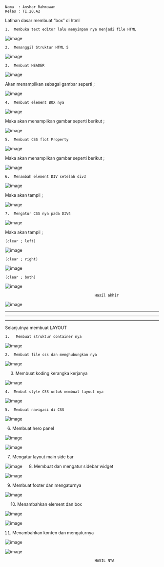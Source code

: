     Nama  : Anshar Rahmawan
    Kelas : TI.20.A2
Latihan dasar membuat “box” di html
                  
    1.	Membuka text editor lalu menyimpan nya menjadi file HTML

![image](https://user-images.githubusercontent.com/72779594/161435059-835b4e1f-ad0b-4fa2-a8fa-896813e2a65a.png)
 

    2.	Memanggil Struktur HTML 5

 ![image](https://user-images.githubusercontent.com/72779594/161435065-63f73626-0d81-4b1a-ac02-8a5574e7aea4.png)

    3.	Membuat HEADER

 ![image](https://user-images.githubusercontent.com/72779594/161435069-de71863f-cb86-46ae-a9c6-7ac2a33a3c6e.png)


Akan menampilkan sebagai gambar seperti ;

 ![image](https://user-images.githubusercontent.com/72779594/161435075-04bdd5d6-da92-4273-b874-0964f5ad5ec1.png)

    4.	Membuat element BOX nya

 ![image](https://user-images.githubusercontent.com/72779594/161435094-e058207b-b15d-4a89-9b43-00851ba7b6c0.png)


Maka akan menampilkan gambar seperti berikut ;
 
![image](https://user-images.githubusercontent.com/72779594/161435106-a5796c2f-8f14-4186-9b17-7637fb8dae25.png)

    5.	Membuat CSS flot Property

 ![image](https://user-images.githubusercontent.com/72779594/161435119-12139fec-5032-45ef-bc69-4c77bcb7e643.png)


Maka akan menampilkan gambar seperti berikut ;
 
![image](https://user-images.githubusercontent.com/72779594/161435125-24fe6d63-d017-4371-ab36-889c36e97c41.png)

    6.	Menambah element DIV setelah div3

 ![image](https://user-images.githubusercontent.com/72779594/161435136-daf63de0-3496-4b08-9519-e4a8d48e7e9f.png)


Maka akan tampil ;

 ![image](https://user-images.githubusercontent.com/72779594/161435142-e6be54dc-d02f-497a-9deb-655179374996.png)

    7.	Mengatur CSS nya pada DIV4

 ![image](https://user-images.githubusercontent.com/72779594/161435153-7420f60d-5e48-426d-996b-de536abab126.png)


Maka akan tampil ;
           
    (clear ; left)
 
![image](https://user-images.githubusercontent.com/72779594/161435164-5c260549-09d3-46a1-8801-b6893062b7f0.png)

    (clear ; right)

 ![image](https://user-images.githubusercontent.com/72779594/161435176-8c7ef5f7-f7e5-43a3-8d39-e509a4038776.png)

    (clear ; both)

 ![image](https://user-images.githubusercontent.com/72779594/161435183-ce0d67cb-c1c8-4fa6-b74d-99875425051f.png)
 
                                             Hasil akhir 

![image](https://user-images.githubusercontent.com/72779594/161435263-a2ff70a1-947f-4d24-be80-8222b6ed67b8.png)



------------
------------
------------

   Selanjutnya membuat LAYOUT

    1.	 Membuat struktur container nya 

![image](https://user-images.githubusercontent.com/72779594/161920747-fd993e61-3668-4c6c-8ebf-deb8774ee483.png)
 

    2.	Membuat file css dan menghubungkan nya 

 ![image](https://user-images.githubusercontent.com/72779594/161920848-147f7008-f6dd-4cc9-ac5b-278906ddeee8.png)


 
    3.	Membuat koding kerangka kerjanya 

 ![image](https://user-images.githubusercontent.com/72779594/161920879-7e1de8e8-0c9f-45ee-abcd-31d6e3f2b3d3.png)


    4.	Membut style CSS untuk membuat layout nya 

 ![image](https://user-images.githubusercontent.com/72779594/161922543-9e5ec86e-dcc9-4e66-80be-7d51d0d89442.png)


    5.	Membuat navigasi di CSS 

 ![image](https://user-images.githubusercontent.com/72779594/161922591-dcbd5200-8378-4b06-9b43-0b94a648f237.png)



6.	Membuat hero panel

 ![image](https://user-images.githubusercontent.com/72779594/161922628-d3d7fddc-29e9-4e99-8321-cbf3cbff896e.png)
 
 ![image](https://user-images.githubusercontent.com/72779594/161922733-7f4cc762-ed80-4621-b758-a376d5f14d15.png)


7.	Mengatur layout main side bar

 ![image](https://user-images.githubusercontent.com/72779594/161922773-8db5cac2-016e-49e4-838f-54875dec41fc.png)
 
8.	Membuat dan mengatur sidebar widget

 ![image](https://user-images.githubusercontent.com/72779594/161922839-4ae89f9e-8342-47ca-b0b6-7125b0af100a.png)

9.	Membuat footer dan mengaturnya 

 
 ![image](https://user-images.githubusercontent.com/72779594/161922947-af73eab1-cf83-4bbd-aad0-ab0559939208.png)


 
10.	Menambahkan element dan box 


 ![image](https://user-images.githubusercontent.com/72779594/161922977-247558a3-253a-4015-9abd-020f2bb21ff1.png)

![image](https://user-images.githubusercontent.com/72779594/161923002-aeb253d9-bde0-4477-a857-5d4cc5f40ecb.png)

 

11.	Menambahkan konten dan mengaturnya

 
![image](https://user-images.githubusercontent.com/72779594/161923096-68563e3a-5a7e-4c11-b6e9-988c2f1f914f.png)

 ![image](https://user-images.githubusercontent.com/72779594/161923113-909f2962-78c2-4689-8aa6-33fa032d62e7.png)


                                             HASIL NYA 








































